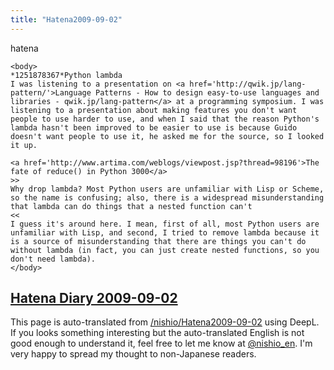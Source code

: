 ```yaml
---
title: "Hatena2009-09-02"
---
```


hatena

```
<body>
*1251878367*Python lambda
I was listening to a presentation on <a href='http://qwik.jp/lang-pattern/'>Language Patterns - How to design easy-to-use languages and libraries - qwik.jp/lang-pattern</a> at a programming symposium. I was listening to a presentation about making features you don't want people to use harder to use, and when I said that the reason Python's lambda hasn't been improved to be easier to use is because Guido doesn't want people to use it, he asked me for the source, so I looked it up.

<a href='http://www.artima.com/weblogs/viewpost.jsp?thread=98196'>The fate of reduce() in Python 3000</a>
>>
Why drop lambda? Most Python users are unfamiliar with Lisp or Scheme, so the name is confusing; also, there is a widespread misunderstanding that lambda can do things that a nested function can't
<<
I guess it's around here. I mean, first of all, most Python users are unfamiliar with Lisp, and second, I tried to remove lambda because it is a source of misunderstanding that there are things you can't do without lambda (in fact, you can just create nested functions, so you don't need lambda).
</body>
```


[Hatena Diary 2009-09-02](https://nishiohirokazu.hatenadiary.org/archive/2009/09/02)
---
This page is auto-translated from [/nishio/Hatena2009-09-02](https://scrapbox.io/nishio/Hatena2009-09-02) using DeepL. If you looks something interesting but the auto-translated English is not good enough to understand it, feel free to let me know at [@nishio_en](https://twitter.com/nishio_en). I'm very happy to spread my thought to non-Japanese readers.